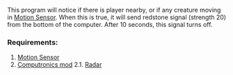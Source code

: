 This program will notice if there is player nearby, or if any creature moving in [Motion Sensor](https://ocdoc.cil.li/block:motion_sensor). When this is true, it will send redstone signal (strength 20) from the bottom of the computer. After 10 seconds, this signal turns off.

### Requirements:
1.  [Motion Sensor](https://ocdoc.cil.li/block:motion_sensor)
2.  [Computronics mod](https://wiki.vexatos.com/wiki:computronics)
  2.1.  [Radar](https://wiki.vexatos.com/wiki:computronics:radar)

